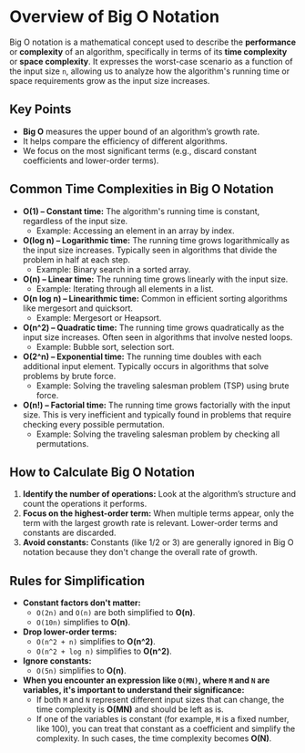 <!DOCTYPE html>
<html lang="en">
<head>
    <meta charset="UTF-8">
    <meta name="viewport" content="width=device-width, initial-scale=1.0">
    <title>Big O Notation Overview</title>
</head>
<body>
    <h1>Overview of Big O Notation</h1>
    <p>Big O notation is a mathematical concept used to describe the <strong>performance</strong> or <strong>complexity</strong> of an algorithm, specifically in terms of its <strong>time complexity</strong> or <strong>space complexity</strong>. It expresses the worst-case scenario as a function of the input size <code>n</code>, allowing us to analyze how the algorithm's running time or space requirements grow as the input size increases.</p>

<h2>Key Points</h2>
<ul>
    <li><strong>Big O</strong> measures the upper bound of an algorithm’s growth rate.</li>
    <li>It helps compare the efficiency of different algorithms.</li>
    <li>We focus on the most significant terms (e.g., discard constant coefficients and lower-order terms).</li>
</ul>

<h2>Common Time Complexities in Big O Notation</h2>
<ul>
    <li><strong>O(1) – Constant time:</strong> The algorithm's running time is constant, regardless of the input size.
        <ul>
            <li>Example: Accessing an element in an array by index.</li>
        </ul>
    </li>
    <li><strong>O(log n) – Logarithmic time:</strong> The running time grows logarithmically as the input size increases. Typically seen in algorithms that divide the problem in half at each step.
        <ul>
            <li>Example: Binary search in a sorted array.</li>
        </ul>
    </li>
    <li><strong>O(n) – Linear time:</strong> The running time grows linearly with the input size.
        <ul>
            <li>Example: Iterating through all elements in a list.</li>
        </ul>
    </li>
    <li><strong>O(n log n) – Linearithmic time:</strong> Common in efficient sorting algorithms like mergesort and quicksort.
        <ul>
            <li>Example: Mergesort or Heapsort.</li>
        </ul>
    </li>
    <li><strong>O(n^2) – Quadratic time:</strong> The running time grows quadratically as the input size increases. Often seen in algorithms that involve nested loops.
        <ul>
            <li>Example: Bubble sort, selection sort.</li>
        </ul>
    </li>
    <li><strong>O(2^n) – Exponential time:</strong> The running time doubles with each additional input element. Typically occurs in algorithms that solve problems by brute force.
        <ul>
            <li>Example: Solving the traveling salesman problem (TSP) using brute force.</li>
        </ul>
    </li>
    <li><strong>O(n!) – Factorial time:</strong> The running time grows factorially with the input size. This is very inefficient and typically found in problems that require checking every possible permutation.
        <ul>
            <li>Example: Solving the traveling salesman problem by checking all permutations.</li>
        </ul>
    </li>
</ul>

<h2>How to Calculate Big O Notation</h2>
<ol>
    <li><strong>Identify the number of operations:</strong> Look at the algorithm’s structure and count the operations it performs.</li>
    <li><strong>Focus on the highest-order term:</strong> When multiple terms appear, only the term with the largest growth rate is relevant. Lower-order terms and constants are discarded.</li>
    <li><strong>Avoid constants:</strong> Constants (like 1/2 or 3) are generally ignored in Big O notation because they don't change the overall rate of growth.</li>
</ol>

<h2>Rules for Simplification</h2>
<ul>
    <li><strong>Constant factors don't matter:</strong>  
        <ul>
            <li><code>O(2n)</code> and <code>O(n)</code> are both simplified to <strong>O(n)</strong>.</li>
            <li><code>O(10n)</code> simplifies to <strong>O(n)</strong>.</li>
        </ul>
    </li>
    <li><strong>Drop lower-order terms:</strong>  
        <ul>
            <li><code>O(n^2 + n)</code> simplifies to <strong>O(n^2)</strong>.</li>
            <li><code>O(n^2 + log n)</code> simplifies to <strong>O(n^2)</strong>.</li>
        </ul>
    </li>
    <li><strong>Ignore constants:</strong>  
        <ul>
            <li><code>O(5n)</code> simplifies to <strong>O(n)</strong>.</li>
        </ul>
    </li>
    <li><strong>When you encounter an expression like <code>O(MN)</code>, where <code>M</code> and <code>N</code> are variables, it's important to understand their significance:</strong>  
        <ul>
            <li>If both <code>M</code> and <code>N</code> represent different input sizes that can change, the time complexity is <strong>O(MN)</strong> and should be left as is.</li>
    <li>If one of the variables is constant (for example, <code>M</code> is a fixed number, like 100), you can treat that constant as a coefficient and simplify the complexity. In such cases, the time complexity becomes <strong>O(N)</strong>.</li>
        </ul>
    </li>
</ul>


</body>
</html>
